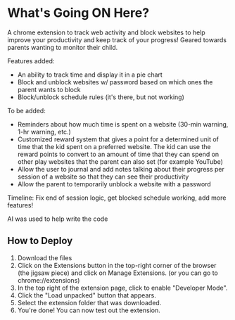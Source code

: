 # What's Going ON Here?
A chrome extension to track web activity and block websites to help improve your productivity and keep track of your progress!
Geared towards parents wanting to monitor their child.

Features added:
- An ability to track time and display it in a pie chart
- Block and unblock websites w/ password based on which ones the parent wants to block
- Block/unblock schedule rules (it's there, but not working)

To be added:
- Reminders about how much time is spent on a website (30-min warning, 1-hr warning, etc.)
- Customized reward system that gives a point for a determined unit of time that the kid spent on a preferred website. The kid can use the reward points to convert to an amount of time that they can spend on other play websites that the parent can also set (for example YouTube)
- Allow the user to journal and add notes talking about their progress per session of a website so that they can see their productivity
- Allow the parent to temporarily unblock a website with a password

Timeline:
Fix end of session logic, get blocked schedule working, add more features!

AI was used to help write the code

## How to Deploy
1. Download the files
2. Click on the Extensions button in the top-right corner of the browser (the jigsaw piece) and click on Manage Extensions. (or you can go to chrome://extensions)
3. In the top right of the extension page, click to enable "Developer Mode".
4. Click the "Load unpacked" button that appears.
5. Select the extension folder that was downloaded.
6. You're done! You can now test out the extension.